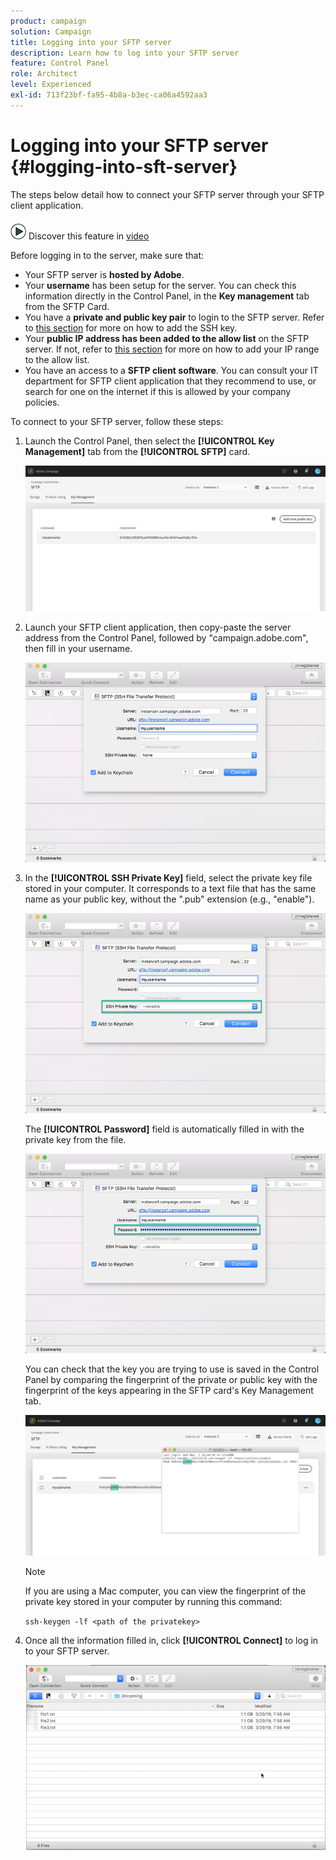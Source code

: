 ```yaml
---
product: campaign
solution: Campaign 
title: Logging into your SFTP server
description: Learn how to log into your SFTP server
feature: Control Panel
role: Architect
level: Experienced
exl-id: 713f23bf-fa95-4b8a-b3ec-ca06a4592aa3
---
```

# Logging into your SFTP server {#logging-into-sft-server}

The steps below detail how to connect your SFTP server through your SFTP client application.

![](assets/do-not-localize/how-to-video.png) Discover this feature in [video](https://video.tv.adobe.com/v/27263?quality=12)

Before logging in to the server, make sure that:

* Your SFTP server is **hosted by Adobe**.
* Your **username** has been setup for the server. You can check this information directly in the Control Panel, in the **Key management** tab from the SFTP Card.
* You have a **private and public key pair** to login to the SFTP server. Refer to [this section](../../sftp/using/key-management.md) for more on how to add the SSH key.
* Your **public IP address has been added to the allow list** on the SFTP server. If not, refer to [this section](../../sftp/using/ip-range-allow-listing.md) for more on how to add your IP range to the allow list.
* You have an access to a **SFTP client software**. You can consult your IT department for SFTP client application that they recommend to use, or search for one on the internet if this is allowed by your company policies.

To connect to your SFTP server, follow these steps:

1. Launch the Control Panel, then select the **[!UICONTROL Key Management]** tab from the **[!UICONTROL SFTP]** card.

    ![](assets/sftp_card.png)

1. Launch your SFTP client application, then copy-paste the server address from the Control Panel, followed by "campaign.adobe.com", then fill in your username.

    ![](assets/do-not-localize/connect1.png)

1. In the **[!UICONTROL SSH Private Key]** field, select the private key file stored in your computer. It corresponds to a text file that has the same name as your public key, without the ".pub" extension (e.g., "enable").

    ![](assets/do-not-localize/connect2.png)

    The **[!UICONTROL Password]** field is automatically filled in with the private key from the file.

    ![](assets/do-not-localize/connect3.png)

    You can check that the key you are trying to use is saved in the Control Panel by comparing the fingerprint of the private or public key with the fingerprint of the keys appearing in the SFTP card's Key Management tab.

    ![](assets/fingerprint_compare.png)

    >[!NOTE]
    >
    >If you are using a Mac computer, you can view the fingerprint of the private key stored in your computer by running this command:
    >
    >`ssh-keygen -lf <path of the privatekey>`

1. Once all the information filled in, click **[!UICONTROL Connect]** to log in to your SFTP server.

    ![](assets/do-not-localize/sftpconnected.png)
